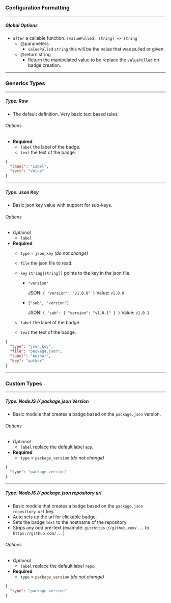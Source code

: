 ### Configuration Formatting

---

##### Global Options

- `after` a callable function. `(valuePulled: string) => string`
    - @parameters
        - `valuePulled` `string` this will be the value that was pulled or given.
    - @return string
        - Return the manipulated value to be replace the `valuePulled` on badge creation.

---

### Generics Types

---

##### Type: Raw

- The default definition. Very basic text based rules.

###### Options
- **Required**
    - `label` the label of the badge.
    - `text` the text of the badge.

```json
{
  "label": "Label",
  "text": "Value"
}
```

---

##### Type: Json Key

- Basic json key value with support for sub-keys.

###### Options
- *Optional*
    - `label`
- **Required**
    - `type` = `json_key` *(do not change)*
    - `file` the json file to read.
    - `key` `string|string[]` points to the key in the json file.
        - `"version"`

            JSON: `{ "version": "v1.0.0" }`
            Value: `v1.0.0`

        - `["sub", "version"]`

            JSON: `{ "sub": { "version": "v1.0.1" } }`
            Value: `v1.0.1`

    - `label` the label of the badge.
    - `text` the text of the badge.

```json
{
  "type": "json_key",
  "file": "package.json",
  "label": "Author",
  "key": "author"
}
```

---

### Custom Types

---

##### Type: NodeJS // package.json Version

- Basic module that creates a badge based on the `package.json` version.

###### Options
- *Optional*
    - `label` replace the default label `app`.
- **Required**
    - `type` = `package_version` *(do not change)*

```json
{
  "type": "package_version"
}
```

---

##### Type: NodeJS // package.json repository url.

- Basic module that creates a badge based on the `package.json` `repository.url` key.
- Auto sets up the url for clickable badge.
- Sets the badge `text` to the hostname of the repository.
- Strips any odd pre-text (example: `git+https://github.com/...` to `https://github.com/...`)

###### Options
- *Optional*
    - `label` replace the default label `repo`.
- **Required**
    - `type` = `package_version` *(do not change)*

```json
{
  "type": "package_version"
}
```
